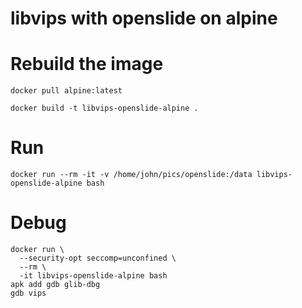 # libvips with openslide on alpine

# Rebuild the image

    docker pull alpine:latest

    docker build -t libvips-openslide-alpine .

# Run

    docker run --rm -it -v /home/john/pics/openslide:/data libvips-openslide-alpine bash

# Debug 

    docker run \
      --security-opt seccomp=unconfined \
      --rm \
      -it libvips-openslide-alpine bash
    apk add gdb glib-dbg
    gdb vips

